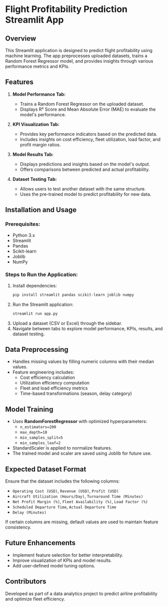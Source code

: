 # Flight Profitability Prediction Streamlit App

## Overview
This Streamlit application is designed to predict flight profitability using machine learning. The app preprocesses uploaded datasets, trains a Random Forest Regressor model, and provides insights through various performance metrics and KPIs.

## Features
1. **Model Performance Tab:**
   - Trains a Random Forest Regressor on the uploaded dataset.
   - Displays R² Score and Mean Absolute Error (MAE) to evaluate the model's performance.
   
2. **KPI Visualization Tab:**
   - Provides key performance indicators based on the predicted data.
   - Includes insights on cost efficiency, fleet utilization, load factor, and profit margin ratios.

3. **Model Results Tab:**
   - Displays predictions and insights based on the model's output.
   - Offers comparisons between predicted and actual profitability.

4. **Dataset Testing Tab:**
   - Allows users to test another dataset with the same structure.
   - Uses the pre-trained model to predict profitability for new data.

## Installation and Usage
### Prerequisites:
- Python 3.x
- Streamlit
- Pandas
- Scikit-learn
- Joblib
- NumPy

### Steps to Run the Application:
1. Install dependencies:
   ```bash
   pip install streamlit pandas scikit-learn joblib numpy
   ```
2. Run the Streamlit application:
   ```bash
   streamlit run app.py
   ```
3. Upload a dataset (CSV or Excel) through the sidebar.
4. Navigate between tabs to explore model performance, KPIs, results, and dataset testing.

## Data Preprocessing
- Handles missing values by filling numeric columns with their median values.
- Feature engineering includes:
  - Cost efficiency calculation
  - Utilization efficiency computation
  - Fleet and load efficiency metrics
  - Time-based transformations (season, delay category)
  
## Model Training
- Uses **RandomForestRegressor** with optimized hyperparameters:
  - `n_estimators=200`
  - `max_depth=10`
  - `min_samples_split=5`
  - `min_samples_leaf=2`
- StandardScaler is applied to normalize features.
- The trained model and scaler are saved using Joblib for future use.

## Expected Dataset Format
Ensure that the dataset includes the following columns:
- `Operating Cost (USD)`, `Revenue (USD)`, `Profit (USD)`
- `Aircraft Utilization (Hours/Day)`, `Turnaround Time (Minutes)`
- `Net Profit Margin (%)`, `Fleet Availability (%)`, `Load Factor (%)`
- `Scheduled Departure Time`, `Actual Departure Time`
- `Delay (Minutes)`

If certain columns are missing, default values are used to maintain feature consistency.

## Future Enhancements
- Implement feature selection for better interpretability.
- Improve visualization of KPIs and model results.
- Add user-defined model tuning options.

## Contributors
Developed as part of a data analytics project to predict airline profitability and optimize fleet efficiency.


